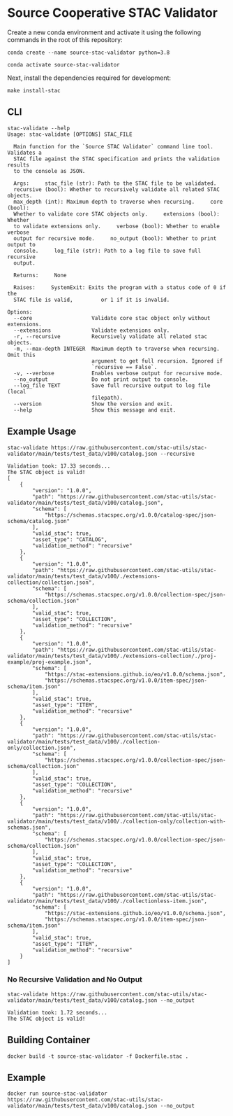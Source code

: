 # Source Cooperative STAC Validator


Create a new conda environment and activate it using the following commands in the root of this repository:

`conda create --name source-stac-validator python=3.8`

`conda activate source-stac-validator`

Next, install the dependencies required for development:
```
make install-stac
```

## CLI

```
stac-validate --help
Usage: stac-validate [OPTIONS] STAC_FILE

  Main function for the `Source STAC Validator` command line tool. Validates a
  STAC file against the STAC specification and prints the validation results
  to the console as JSON.

  Args:     stac_file (str): Path to the STAC file to be validated.
  recursive (bool): Whether to recursively validate all related STAC objects.
  max_depth (int): Maximum depth to traverse when recursing.     core (bool):
  Whether to validate core STAC objects only.     extensions (bool): Whether
  to validate extensions only.     verbose (bool): Whether to enable verbose
  output for recursive mode.     no_output (bool): Whether to print output to
  console.     log_file (str): Path to a log file to save full recursive
  output.

  Returns:     None

  Raises:     SystemExit: Exits the program with a status code of 0 if the
  STAC file is valid,         or 1 if it is invalid.

Options:
  --core                   Validate core stac object only without extensions.
  --extensions             Validate extensions only.
  -r, --recursive          Recursively validate all related stac objects.
  -m, --max-depth INTEGER  Maximum depth to traverse when recursing. Omit this
                           argument to get full recursion. Ignored if
                           `recursive == False`.
  -v, --verbose            Enables verbose output for recursive mode.
  --no_output              Do not print output to console.
  --log_file TEXT          Save full recursive output to log file (local
                           filepath).
  --version                Show the version and exit.
  --help                   Show this message and exit.
  ```

## Example Usage
`stac-validate https://raw.githubusercontent.com/stac-utils/stac-validator/main/tests/test_data/v100/catalog.json --recursive`
```
Validation took: 17.33 seconds...
The STAC object is valid!
[
    {
        "version": "1.0.0",
        "path": "https://raw.githubusercontent.com/stac-utils/stac-validator/main/tests/test_data/v100/catalog.json",
        "schema": [
            "https://schemas.stacspec.org/v1.0.0/catalog-spec/json-schema/catalog.json"
        ],
        "valid_stac": true,
        "asset_type": "CATALOG",
        "validation_method": "recursive"
    },
    {
        "version": "1.0.0",
        "path": "https://raw.githubusercontent.com/stac-utils/stac-validator/main/tests/test_data/v100/./extensions-collection/collection.json",
        "schema": [
            "https://schemas.stacspec.org/v1.0.0/collection-spec/json-schema/collection.json"
        ],
        "valid_stac": true,
        "asset_type": "COLLECTION",
        "validation_method": "recursive"
    },
    {
        "version": "1.0.0",
        "path": "https://raw.githubusercontent.com/stac-utils/stac-validator/main/tests/test_data/v100/./extensions-collection/./proj-example/proj-example.json",
        "schema": [
            "https://stac-extensions.github.io/eo/v1.0.0/schema.json",
            "https://schemas.stacspec.org/v1.0.0/item-spec/json-schema/item.json"
        ],
        "valid_stac": true,
        "asset_type": "ITEM",
        "validation_method": "recursive"
    },
    {
        "version": "1.0.0",
        "path": "https://raw.githubusercontent.com/stac-utils/stac-validator/main/tests/test_data/v100/./collection-only/collection.json",
        "schema": [
            "https://schemas.stacspec.org/v1.0.0/collection-spec/json-schema/collection.json"
        ],
        "valid_stac": true,
        "asset_type": "COLLECTION",
        "validation_method": "recursive"
    },
    {
        "version": "1.0.0",
        "path": "https://raw.githubusercontent.com/stac-utils/stac-validator/main/tests/test_data/v100/./collection-only/collection-with-schemas.json",
        "schema": [
            "https://schemas.stacspec.org/v1.0.0/collection-spec/json-schema/collection.json"
        ],
        "valid_stac": true,
        "asset_type": "COLLECTION",
        "validation_method": "recursive"
    },
    {
        "version": "1.0.0",
        "path": "https://raw.githubusercontent.com/stac-utils/stac-validator/main/tests/test_data/v100/./collectionless-item.json",
        "schema": [
            "https://stac-extensions.github.io/eo/v1.0.0/schema.json",
            "https://schemas.stacspec.org/v1.0.0/item-spec/json-schema/item.json"
        ],
        "valid_stac": true,
        "asset_type": "ITEM",
        "validation_method": "recursive"
    }
]
```
### No Recursive Validation and No Output

`stac-validate https://raw.githubusercontent.com/stac-utils/stac-validator/main/tests/test_data/v100/catalog.json --no_output`
```
Validation took: 1.72 seconds...
The STAC object is valid!
```

## Building Container

`docker build -t source-stac-validator -f Dockerfile.stac .`

## Example
`docker run source-stac-validator https://raw.githubusercontent.com/stac-utils/stac-validator/main/tests/test_data/v100/catalog.json --no_output`

